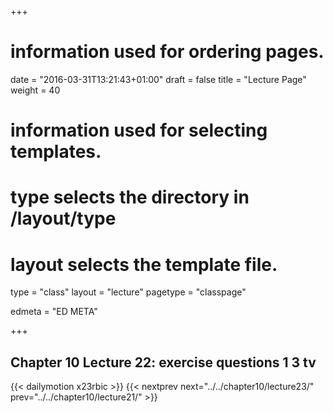 +++
# information used for ordering pages.
date = "2016-03-31T13:21:43+01:00"
draft = false
title = "Lecture Page"
weight = 40

# information used for selecting templates.
# type selects the directory in /layout/type
# layout selects the template file.

type   = "class"
layout = "lecture"
pagetype = "classpage"





edmeta = "ED META"

+++
## Chapter 10 Lecture 22: exercise questions 1 3 tv
{{< dailymotion x23rbic >}}
{{< nextprev next="../../chapter10/lecture23/"     prev="../../chapter10/lecture21/"  >}}

